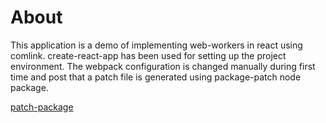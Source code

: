 # About
This application is a demo of implementing web-workers in react using comlink.
create-react-app has been used for setting up the project environment.
The webpack configuration is changed manually during first time and post that a patch file is generated using package-patch node package.

[patch-package](https://www.npmjs.com/package/patch-package)

